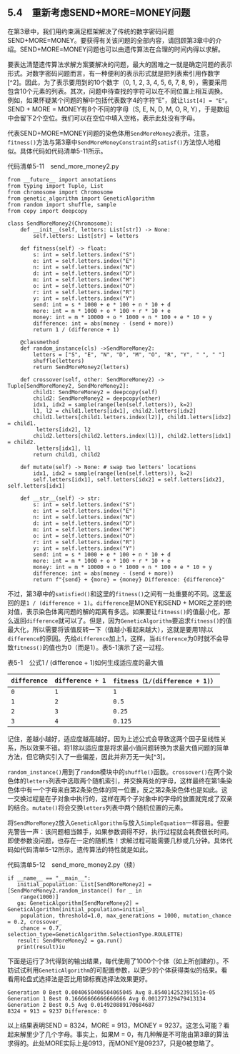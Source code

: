    

## 5.4　重新考虑SEND+MORE=MONEY问题

在第3章中，我们用约束满足框架解决了传统的数字密码问题SEND+MORE=MONEY。要获得有关该问题的全部内容，请回顾第3章中的介绍。SEND+MORE=MONEY问题也可以由遗传算法在合理的时间内得以求解。

要表达清楚遗传算法求解方案要解决的问题，最大的困难之一就是确定问题的表示形式。对数字密码问题而言，有一种便利的表示形式就是把列表索引用作数字[^2]。因此，为了表示要用到的10个数字（0, 1, 2, 3, 4, 5, 6, 7, 8, 9），需要采用包含10个元素的列表。其次，问题中待查找的字符可以在不同位置上相互调换。例如，如果怀疑某个问题的解中包括代表数字4的字符“E”，就让`list[4] = "E"`。SEND + MORE = MONEY有8个不同的字母（S, E, N, D, M, O, R, Y），于是数组中会留下2个空位。我们可以在空位中填入空格，表示此处没有字母。

代表SEND+MORE=MONEY问题的染色体用`SendMoreMoney2`表示。注意，`fitness()`方法与第3章中`SendMoreMoneyConstraint`的`satisf()`方法惊人地相似。具体代码如代码清单5-11所示。

代码清单5-11　send_more_money2.py

```
from __future__ import annotations
from typing import Tuple, List
from chromosome import Chromosome
from genetic_algorithm import GeneticAlgorithm
from random import shuffle, sample
from copy import deepcopy

class SendMoreMoney2(Chromosome):
    def __init__(self, letters: List[str]) -> None:
        self.letters: List[str] = letters

    def fitness(self) -> float:
        s: int = self.letters.index("S")
        e: int = self.letters.index("E")
        n: int = self.letters.index("N")
        d: int = self.letters.index("D")
        m: int = self.letters.index("M")
        o: int = self.letters.index("O")
        r: int = self.letters.index("R")
        y: int = self.letters.index("Y")
        send: int = s * 1000 + e * 100 + n * 10 + d
        more: int = m * 1000 + o * 100 + r * 10 + e
        money: int = m * 10000 + o * 1000 + n * 100 + e * 10 + y
        difference: int = abs(money - (send + more))
        return 1 / (difference + 1)

    @classmethod
    def random_instance(cls) ->SendMoreMoney2:
        letters = ["S", "E", "N", "D", "M", "O", "R", "Y", " ", " "]
        shuffle(letters)
        return SendMoreMoney2(letters)

    def crossover(self, other: SendMoreMoney2) -> Tuple[SendMoreMoney2, SendMoreMoney2]:
        child1: SendMoreMoney2 = deepcopy(self)
        child2: SendMoreMoney2 = deepcopy(other)
        idx1, idx2 = sample(range(len(self.letters)), k=2)
        l1, l2 = child1.letters[idx1], child2.letters[idx2]
        child1.letters[child1.letters.index(l2)], child1.letters[idx2] = child1.
         letters[idx2], l2
        child2.letters[child2.letters.index(l1)], child2.letters[idx1] = child2.
         letters[idx1], l1
        return child1, child2

    def mutate(self) -> None: # swap two letters' locations
        idx1, idx2 = sample(range(len(self.letters)), k=2)
        self.letters[idx1], self.letters[idx2] = self.letters[idx2], self.letters[idx1]

    def __str__(self) -> str:
        s: int = self.letters.index("S")
        e: int = self.letters.index("E")
        n: int = self.letters.index("N")
        d: int = self.letters.index("D")
        m: int = self.letters.index("M")
        o: int = self.letters.index("O")
        r: int = self.letters.index("R")
        y: int = self.letters.index("Y")
        send: int = s * 1000 + e * 100 + n * 10 + d
        more: int = m * 1000 + o * 100 + r * 10 + e
        money: int = m * 10000 + o * 1000 + n * 100 + e * 10 + y
        difference: int = abs(money - (send + more))
        return f"{send} + {more} = {money} Difference: {difference}"
```

不过，第3章中的`satisfied()`和这里的`fitness()`之间有一处重要的不同。这里返回的是`1 / (difference + 1)`。`difference`是MONEY和SEND + MORE之差的绝对值，表示染色体离问题的解的距离有多远。如果要让`fitness()`的值最小化，那么返回`difference`就可以了。但是，因为`GeneticAlgorithm`要追求`fitness()`的值最大化，所以需要将该值反转一下（值越小看起来越大），这就是要用1除以`difference`的原因。先给`difference`加上1，这样，当`difference`为0时就不会导致`fitness()`的值也为0（而是1）。表5-1演示了这一过程。

表5-1　公式1 / (difference + 1)如何生成适应度的最大值

|`difference`|`difference + 1`|`fitness（1/(difference + 1)）`|
|---|---|---|
|`0`|`1`|`1`|
|`1`|`2`|`0.5`|
|`2`|`3`|`0.25`|
|`3`|`4`|`0.125`|

记住，差越小越好，适应度越高越好。因为上述公式会导致这两个因子呈线性关系，所以效果不错。将1除以适应度是将求最小值问题转换为求最大值问题的简单方法，但它确实引入了一些偏差，因此并非万无一失[^3]。

`random_instance()`用到了`random`模块中的`shuffle()`函数。`crossover()`在两个染色体的`letters`列表中选取两个随机索引，并交换两处的字母，这样最终在第1条染色体中有一个字母来自第2条染色体的同一位置，反之第2条染色体也是如此。这一交换过程是在子对象中执行的，这样在两个子对象中的字母的放置就完成了双亲的结合。`mutate()`将会交换`letters`列表中两个随机位置的元素。

将`SendMoreMoney2`放入`GeneticAlgorithm`与放入`SimpleEquation`一样容易。但要先警告一声：该问题相当棘手，如果参数调得不好，执行过程就会耗费很长时间。即使参数没问题，也存在一定的随机性！求解过程可能需要几秒或几分钟。具体代码如代码清单5-12所示。遗传算法的特性就是如此。

代码清单5-12　send_more_money2.py（续）

```
if __name__ == "__main__":
   initial_population: List[SendMoreMoney2] = [SendMoreMoney2.random_instance() for _ in 
    range(1000)]
   ga: GeneticAlgorithm[SendMoreMoney2] = GeneticAlgorithm(initial_population=initial_
    population, threshold=1.0, max_generations = 1000, mutation_chance = 0.2, crossover_
    chance = 0.7, selection_type=GeneticAlgorithm.SelectionType.ROULETTE)
   result: SendMoreMoney2 = ga.run()
   print(result)iu
```

下面是运行了3代得到的输出结果，每代使用了1000个个体（如上所创建的）。不妨试试利用`GeneticAlgorithm`的可配置参数，以更少的个体获得类似的结果。看看用轮盘式选择法是否比用锦标赛选择法效果更好。

```
Generation 0 Best 0.0040650406504065045 Avg 8.854014252391551e-05
Generation 1 Best 0.16666666666666666 Avg 0.001277329479413134
Generation 2 Best 0.5 Avg 0.014920889170684687
8324 + 913 = 9237 Difference: 0
```

以上结果表明SEND = 8324，MORE = 913，MONEY = 9237。这怎么可能？看起来解里少了几个字母。事实上，如果M = 0，有几种解是不可能由第3章的算法求得的。此处MORE实际上是0913，而MONEY是09237，只是0被忽略了。